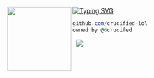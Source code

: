 [![Typing SVG](https://readme-typing-svg.herokuapp.com?font=Roboto+Mono&lines=+%7C+crucified.lol)](https://git.io/typing-svg)
<img align="left" src="https://upload.wikimedia.org/wikipedia/commons/thumb/3/34/Red_star.svg/220px-Red_star.svg.png" width="147"/> 

```csharp
github.com/crucified-lol
owned by @6crucifed
```
&zwnj; 
&zwnj; 
![](https://komarev.com/ghpvc/?username=-lol)
